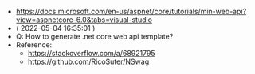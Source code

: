 
- https://docs.microsoft.com/en-us/aspnet/core/tutorials/min-web-api?view=aspnetcore-6.0&tabs=visual-studio
- ( 2022-05-04 16:35:01 )
- Q: How to generate .net core web api template?
- Reference:
  - https://stackoverflow.com/a/68921795
  - https://github.com/RicoSuter/NSwag